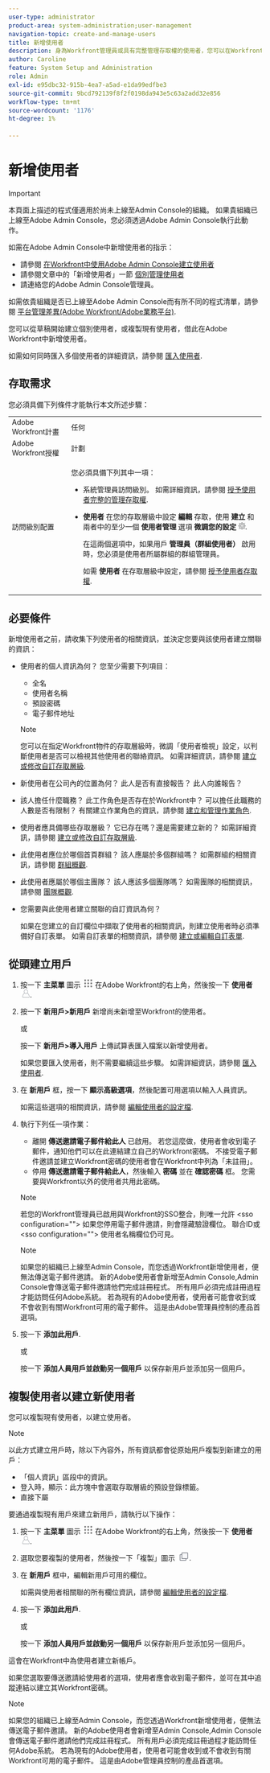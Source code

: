 ```yaml
---
user-type: administrator
product-area: system-administration;user-management
navigation-topic: create-and-manage-users
title: 新增使用者
description: 身為Workfront管理員或具有完整管理存取權的使用者，您可以在Workfront中新增使用者。
author: Caroline
feature: System Setup and Administration
role: Admin
exl-id: e95dbc32-915b-4ea7-a5ad-e1da99edfbe3
source-git-commit: 9bcd792139f8f2f0198da943e5c63a2add32e856
workflow-type: tm+mt
source-wordcount: '1176'
ht-degree: 1%

---
```


# 新增使用者

>[!IMPORTANT]
>
>本頁面上描述的程式僅適用於尚未上線至Admin Console的組織。 如果貴組織已上線至Adobe Admin Console，您必須透過Adobe Admin Console執行此動作。
>
>如需在Adobe Admin Console中新增使用者的指示：
>
>* 請參閱 [在Workfront中使用Adobe Admin Console建立使用者](../../../administration-and-setup/add-users/create-and-manage-users/admin-console.md#create)
>* 請參閱文章中的「新增使用者」一節 [個別管理使用者](https://helpx.adobe.com/enterprise/using/manage-users-individually.html)
>* 請連絡您的Adobe Admin Console管理員。
>
>如需依貴組織是否已上線至Adobe Admin Console而有所不同的程式清單，請參閱 [平台管理差異(Adobe Workfront/Adobe業務平台)](../../../administration-and-setup/get-started-wf-administration/actions-in-admin-console.md).

您可以從草稿開始建立個別使用者，或複製現有使用者，借此在Adobe Workfront中新增使用者。

如需如何同時匯入多個使用者的詳細資訊，請參閱 [匯入使用者](../../../administration-and-setup/add-users/create-and-manage-users/import-users.md).

<!--
Replace this intro with something like the following when we switch to Admin Console:
As an Adobe administrator, you can add users in Adobe Workfront by adding them to your Workfront product profile in the Adobe Admin Console. For instructions, see <a href="../../../administration-and-setup/add-users/create-and-manage-users/admin-console.md" class="MCXref xref">Manage users in the Adobe Admin Console</a>.
-->

## 存取需求

您必須具備下列條件才能執行本文所述步驟：

<table style="table-layout:auto"> 
 <col> 
 <col> 
 <tbody> 
  <tr> 
   <td role="rowheader">Adobe Workfront計畫</td> 
   <td>任何</td> 
  </tr> 
  <tr> 
   <td role="rowheader">Adobe Workfront授權</td> 
   <td>計劃</td> 
  </tr> 
  <tr> 
   <td role="rowheader">訪問級別配置</td> 
   <td> <p>您必須具備下列其中一項：</p> 
    <ul> 
     <li> <p>系統管理員訪問級別。 如需詳細資訊，請參閱 <a href="../../../administration-and-setup/add-users/configure-and-grant-access/grant-a-user-full-administrative-access.md" class="MCXref xref">授予使用者完整的管理存取權</a>. </p> </li> 
     <li> <p><b>使用者</b> 在您的存取層級中設定 <b>編輯</b> 存取，使用 <b>建立</b> 和兩者中的至少一個 <b>使用者管理</b> 選項 <b>微調您的設定</b> <img src="assets/gear-icon-in-access-levels.png">. </p> <p>在這兩個選項中，如果用戶 <b>管理員（群組使用者）</b> 啟用時，您必須是使用者所屬群組的群組管理員。</p> <p>如需 <b>使用者</b> 在存取層級中設定，請參閱 <a href="../../../administration-and-setup/add-users/configure-and-grant-access/grant-access-other-users.md" class="MCXref xref">授予使用者存取權</a>.</p> </li> 
    </ul> </td> 
  </tr> 
 </tbody> 
</table>

## 必要條件

新增使用者之前，請收集下列使用者的相關資訊，並決定您要與該使用者建立關聯的資訊：

* 使用者的個人資訊為何？ 您至少需要下列項目：

   * 全名
   * 使用者名稱
   * 預設密碼
   * 電子郵件地址

   >[!NOTE]
   >
   >您可以在指定Workfront物件的存取層級時，微調「使用者檢視」設定，以判斷使用者是否可以檢視其他使用者的聯絡資訊。 如需詳細資訊，請參閱 [建立或修改自訂存取層級](../../../administration-and-setup/add-users/configure-and-grant-access/create-modify-access-levels.md).

* 新使用者在公司內的位置為何？ 此人是否有直接報告？ 此人向誰報告？
* 該人擔任什麼職務？ 此工作角色是否存在於Workfront中？ 可以擔任此職務的人數是否有限制？ 有關建立作業角色的資訊，請參閱 [建立和管理作業角色](../../../administration-and-setup/set-up-workfront/organizational-setup/create-manage-job-roles.md).
* 使用者應具備哪些存取層級？ 它已存在嗎？還是需要建立新的？ 如需詳細資訊，請參閱 [建立或修改自訂存取層級](../../../administration-and-setup/add-users/configure-and-grant-access/create-modify-access-levels.md).
* 此使用者應位於哪個首頁群組？ 該人應屬於多個群組嗎？ 如需群組的相關資訊，請參閱 [群組概觀](../../../administration-and-setup/manage-groups/groups-overview/groups.md).
* 此使用者應屬於哪個主團隊？ 該人應該多個團隊嗎？ 如需團隊的相關資訊，請參閱 [團隊概觀](../../../people-teams-and-groups/create-and-manage-teams/teams-overview.md).
* 您需要與此使用者建立關聯的自訂資訊為何？

   如果在您建立的自訂欄位中擷取了使用者的相關資訊，則建立使用者時必須準備好自訂表單。 如需自訂表單的相關資訊，請參閱 [建立或編輯自訂表單](../../../administration-and-setup/customize-workfront/create-manage-custom-forms/create-or-edit-a-custom-form.md).

## 從頭建立用戶

1. 按一下 **主菜單** 圖示 ![](assets/main-menu-icon.png) 在Adobe Workfront的右上角，然後按一下 **使用者** ![](assets/users-icon-in-main-menu.png).

1. 按一下 **新用戶>新用戶** 新增尚未新增至Workfront的使用者。

   或

   按一下 **新用戶>導入用戶** 上傳試算表匯入檔案以新增使用者。

   如果您要匯入使用者，則不需要繼續這些步驟。 如需詳細資訊，請參閱 [匯入使用者](../../../administration-and-setup/add-users/create-and-manage-users/import-users.md).

1. 在 **新用戶** 框，按一下 **顯示高級選項**，然後配置可用選項以輸入人員資訊。

   如需這些選項的相關資訊，請參閱 [編輯使用者的設定檔](../../../administration-and-setup/add-users/create-and-manage-users/edit-a-users-profile.md).

1. 執行下列任一項作業：

   * 離開 **傳送邀請電子郵件給此人** 已啟用。 若您這麼做，使用者會收到電子郵件，通知他們可以在此連結建立自己的Workfront密碼。 不接受電子郵件邀請並建立Workfront密碼的使用者會在Workfront中列為「未註冊」。
   * 停用 **傳送邀請電子郵件給此人**，然後輸入 **密碼** 並在 **確認密碼** 框。 您需要與Workfront以外的使用者共用此密碼。

   >[!NOTE]
   >
   >若您的Workfront管理員已啟用與Workfront的SSO整合，則唯一允許 &lt;sso configuration=&quot;&quot;> 如果您停用電子郵件邀請，則會隱藏驗證欄位。 聯合ID或 &lt;sso configuration=&quot;&quot;> 使用者名稱欄位仍可見。

   >[!NOTE]
   如果您的組織已上線至Admin Console，而您透過Workfront新增使用者，便無法傳送電子郵件邀請。
   新的Adobe使用者會新增至Admin Console,Admin Console會傳送電子郵件邀請他們完成註冊程式。 所有用戶必須完成註冊過程才能訪問任何Adobe系統。
   若為現有的Adobe使用者，使用者可能會收到或不會收到有關Workfront可用的電子郵件。 這是由Adobe管理員控制的產品首選項。

1. 按一下 **添加此用戶**.

   或

   按一下 **添加人員用戶並啟動另一個用戶** 以保存新用戶並添加另一個用戶。

## 複製使用者以建立新使用者

您可以複製現有使用者，以建立使用者。

>[!NOTE]
以此方式建立用戶時，除以下內容外，所有資訊都會從原始用戶複製到新建立的用戶：
* 「個人資訊」區段中的資訊。
* 登入時，顯示：此方塊中會選取存取層級的預設登錄標籤。
* 直接下屬
>


要通過複製現有用戶來建立新用戶，請執行以下操作：

1. 按一下 **主菜單** 圖示 ![](assets/main-menu-icon.png) 在Adobe Workfront的右上角，然後按一下 **使用者** ![](assets/users-icon-in-main-menu.png).
1. 選取您要複製的使用者，然後按一下「複製」圖示 ![](assets/copy-icon.png).
1. 在 **新用戶** 框中，編輯新用戶可用的欄位。

   如需與使用者相關聯的所有欄位資訊，請參閱 [編輯使用者的設定檔](../../../administration-and-setup/add-users/create-and-manage-users/edit-a-users-profile.md).

1. 按一下 **添加此用戶**.

   或

   按一下 **添加人員用戶並啟動另一個用戶** 以保存新用戶並添加另一個用戶。

這會在Workfront中為使用者建立新帳戶。

如果您選取要傳送邀請給使用者的選項，使用者應會收到電子郵件，並可在其中追蹤連結以建立其Workfront密碼。

>[!NOTE]
如果您的組織已上線至Admin Console，而您透過Workfront新增使用者，便無法傳送電子郵件邀請。
新的Adobe使用者會新增至Admin Console,Admin Console會傳送電子郵件邀請他們完成註冊程式。 所有用戶必須完成註冊過程才能訪問任何Adobe系統。
若為現有的Adobe使用者，使用者可能會收到或不會收到有關Workfront可用的電子郵件。 這是由Adobe管理員控制的產品首選項。
